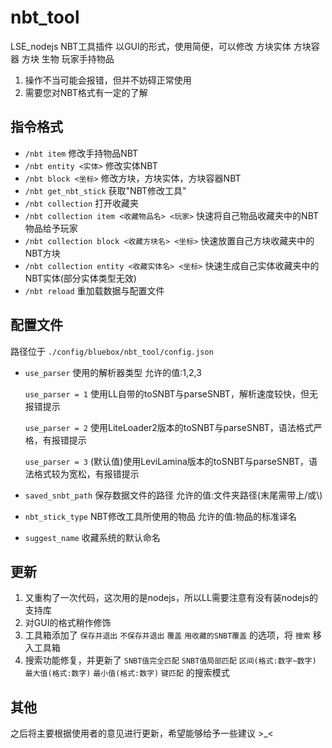# nbt_tool
LSE_nodejs NBT工具插件
以GUI的形式，使用简便，可以修改 方块实体 方块容器 方块 生物 玩家手持物品​
​
 1. 操作不当可能会报错，但并不妨碍正常使用​
 2. 需要您对NBT格式有一定的了解​

## 指令格式
 * `/nbt item` 修改手持物品NBT
 * `/nbt entity <实体>` 修改实体NBT
 * `/nbt block <坐标>` 修改方块，方块实体，方块容器NBT
 * `/nbt get_nbt_stick` 获取"NBT修改工具"
 * `/nbt collection` 打开收藏夹
 * `/nbt collection item <收藏物品名> <玩家>` 快速将自己物品收藏夹中的NBT物品给予玩家
 * `/nbt collection block <收藏方块名> <坐标>` 快速放置自己方块收藏夹中的NBT方块
 * `/nbt collection entity <收藏实体名> <坐标>` 快速生成自己实体收藏夹中的NBT实体(部分实体类型无效)
 * `/nbt reload` 重加载数据与配置文件
## 配置文件
 路径位于 `./config/bluebox/nbt_tool/config.json`
 * `use_parser` 使用的解析器类型 允许的值:1,2,3
   
   `use_parser = 1` 使用LL自带的toSNBT与parseSNBT，解析速度较快，但无报错提示
   
   `use_parser = 2` 使用LiteLoader2版本的toSNBT与parseSNBT，语法格式严格，有报错提示
   
   `use_parser = 3` (默认值)使用LeviLamina版本的toSNBT与parseSNBT，语法格式较为宽松，有报错提示
   
 * `saved_snbt_path` 保存数据文件的路径 允许的值:文件夹路径(末尾需带上/或\\)
 
 * `nbt_stick_type` NBT修改工具所使用的物品 允许的值:物品的标准译名
 
 * `suggest_name` 收藏系统的默认命名
## 更新 
 1. 又重构了一次代码，这次用的是nodejs，所以LL需要注意有没有装nodejs的支持库
 2. 对GUI的格式稍作修饰
 3. 工具箱添加了 `保存并退出` `不保存并退出` `覆盖` `用收藏的SNBT覆盖` 的选项，将 `搜索` 移入工具箱
 4. 搜索功能修复，并更新了 `SNBT值完全匹配` `SNBT值局部匹配` `区间(格式:数字~数字)` `最大值(格式:数字)` `最小值(格式:数字)` `键匹配` 的搜索模式
## 其他
之后将主要根据使用者的意见进行更新，希望能够给予一些建议 >_<
